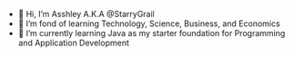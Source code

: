 - 👋 Hi, I’m Asshley A.K.A @StarryGrail
- 👀 I’m fond of learning Technology, Science, Business, and Economics
- 🌱 I’m currently learning Java as my starter foundation for Programming and Application Development
  

<!---
StarryGrail/StarryGrail is a ✨ special ✨ repository because its `README.md` (this file) appears on your GitHub profile.
You can click the Preview link to take a look at your changes.
--->
